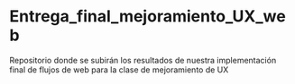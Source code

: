 # Entrega_final_mejoramiento_UX_web
Repositorio donde se subirán los resultados de nuestra implementación final de flujos de web para la clase de mejoramiento de UX
